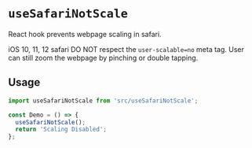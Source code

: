 # `useSafariNotScale`

React hook prevents webpage scaling in safari.

iOS 10, 11, 12 safari DO NOT respect the `user-scalable=no` meta tag. User can still zoom the webpage by pinching or double tapping.

## Usage

```jsx
import useSafariNotScale from 'src/useSafariNotScale';

const Demo = () => {
  useSafariNotScale();
  return 'Scaling Disabled';
};
```
